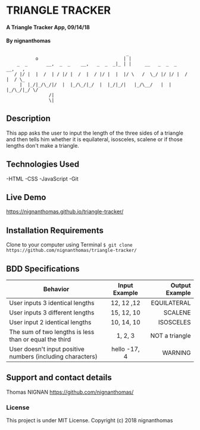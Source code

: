 # TRIANGLE TRACKER

#### A Triangle Tracker App, 09/14/18

#### By **nignanthomas**        
                                                 _                               
               o                                | |                              
        _  _       __,  _  _    __,   _  _  _|_ | |     __   _  _  _    __,   ,  
       / |/ |  |  /  | / |/ |  /  |  / |/ |  |  |/ \   /  \_/ |/ |/ |  /  |  / \_
         |  |_/|_/\_/|/  |  |_/\_/|_/  |  |_/|_/|   |_/\__/   |  |  |_/\_/|_/ \/
                    /|                                                           
                    \|                                                           

## Description
This app asks the user to input the length of the three sides of a triangle and then tells him whether it is equilateral, isosceles, scalene or if those lengths don't make a triangle.

## Technologies Used
-HTML
-CSS
-JavaScript
-Git

## Live Demo
https://nignanthomas.github.io/triangle-tracker/

## Installation Requirements
Clone to your computer using Terminal
`$ git clone https://github.com/nignanthomas/triangle-tracker/`

## BDD Specifications
| Behavior                         |  Input Example |  Output  Example|
|----------                         |:-------------: |------:          |
| User inputs 3 identical lengths   | 12, 12 ,12     | EQUILATERAL |
| User inputs 3 different lengths   | 15, 12, 10     | SCALENE     |
| User input 2 identical lengths    | 10, 14, 10     | ISOSCELES   |
| The sum of two lengths is less than or equal the third         | 1, 2, 3 | NOT a triangle |
| User doesn't input positive numbers (including characters)  | hello -17, 4   | WARNING|

## Support and contact details
Thomas NIGNAN https://github.com/nignanthomas/

### License
This project is under MIT License.
Copyright (c) 2018 nignanthomas
